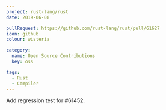 ```yaml
---
project: rust-lang/rust
date: 2019-06-08

pullRequest: https://github.com/rust-lang/rust/pull/61627
icon: github
colour: wisteria

category:
  name: Open Source Contributions
  key: oss

tags:
  - Rust
  - Compiler
---
```

Add regression test for #61452.
